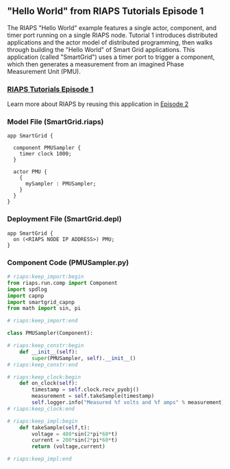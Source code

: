 ## "Hello World" from RIAPS Tutorials Episode 1

 The RIAPS "Hello World" example features a single actor, component, and timer port running on a single RIAPS node. Tutorial 1 introduces distributed applications and the actor model of distributed programming, then walks through building the "Hello World" of Smart Grid applications. This application (called "SmartGrid") uses a timer port to trigger a component, which then generates a measurement from an imagined Phase Measurement Unit (PMU).

### [RIAPS Tutorials Episode 1](https://youtu.be/Vc9fXGLHNqU "RIAPS Tutorials Episode 1")

Learn more about RIAPS by reusing this application in [Episode 2](https://riaps.github.io/tutorials/app-examples/pub-sub.html "Link to Episode 2")

### Model File (SmartGrid.riaps)
```
app SmartGrid {

  component PMUSampler {
    timer clock 1000;
  }

  actor PMU {
    {
      mySampler : PMUSampler;
    }
  }
}
```

### Deployment File (SmartGrid.depl)
```
app SmartGrid {
  on (<RIAPS NODE IP ADDRESS>) PMU;
}
```

### Component Code (PMUSampler.py)
```python
# riaps:keep_import:begin
from riaps.run.comp import Component
import spdlog
import capnp
import smartgrid_capnp
from math import sin, pi

# riaps:keep_import:end

class PMUSampler(Component):

# riaps:keep_constr:begin
    def __init__(self):
        super(PMUSampler, self).__init__()
# riaps:keep_constr:end

# riaps:keep_clock:begin
    def on_clock(self):
        timestamp = self.clock.recv_pyobj()
        measurement = self.takeSample(timestamp)
        self.logger.info("Measured %f volts and %f amps" % measurement)
# riaps:keep_clock:end

# riaps:keep_impl:begin
    def takeSample(self,t):
        voltage = 480*sin(2*pi*60*t)
        current = 200*sin(2*pi*60*t)
        return (voltage,current)

# riaps:keep_impl:end
```

